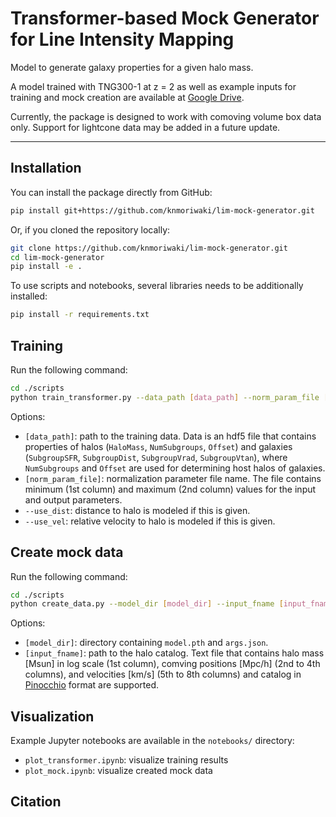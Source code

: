 # Transformer-based Mock Generator for Line Intensity Mapping 

Model to generate galaxy properties for a given halo mass.

A model trained with TNG300-1 at z = 2 as well as example inputs for training and mock creation are available at [Google Drive](https://drive.google.com/drive/folders/1HRkRdfti8XaIPyF3er5QJmFX3WXCmAQI?usp=sharing).

Currently, the package is designed to work with comoving volume box data only. Support for lightcone data may be added in a future update.

---

## Installation

You can install the package directly from GitHub:

```bash
pip install git+https://github.com/knmoriwaki/lim-mock-generator.git
```

Or, if you cloned the repository locally:

```bash
git clone https://github.com/knmoriwaki/lim-mock-generator.git
cd lim-mock-generator
pip install -e .
```

To use scripts and notebooks, several libraries needs to be additionally installed:
```bash
pip install -r requirements.txt
```

## Training 

Run the following command:
```bash
cd ./scripts
python train_transformer.py --data_path [data_path] --norm_param_file [norm_param_file] --use_dist --use_vel
```

Options:
- `[data_path]`: path to the training data. Data is an hdf5 file that contains properties of halos (`HaloMass`, `NumSubgroups`, `Offset`) and galaxies (`SubgroupSFR`, `SubgroupDist`, `SubgroupVrad`, `SubgroupVtan`), where `NumSubgroups` and `Offset` are used for determining host halos of galaxies.
- `[norm_param_file]`: normalization parameter file name. The file contains minimum (1st column) and maximum (2nd column) values for the input and output parameters.
- `--use_dist`: distance to halo is modeled if this is given.
- `--use_vel`: relative velocity to halo is modeled if this is given.

## Create mock data

Run the following command:
```bash
cd ./scripts
python create_data.py --model_dir [model_dir] --input_fname [input_fname] 
```
Options:
- `[model_dir]`: directory containing `model.pth` and `args.json`.
- `[input_fname]`: path to the halo catalog. Text file that contains halo mass [Msun] in log scale (1st column), comving positions [Mpc/h] (2nd to 4th columns), and velocities [km/s] (5th to 8th columns) and catalog in [Pinocchio](https://github.com/pigimonaco/Pinocchio) format are supported.

## Visualization

Example Jupyter notebooks are available in the `notebooks/` directory:

- `plot_transformer.ipynb`: visualize training results
- `plot_mock.ipynb`: visualize created mock data


## Citation

